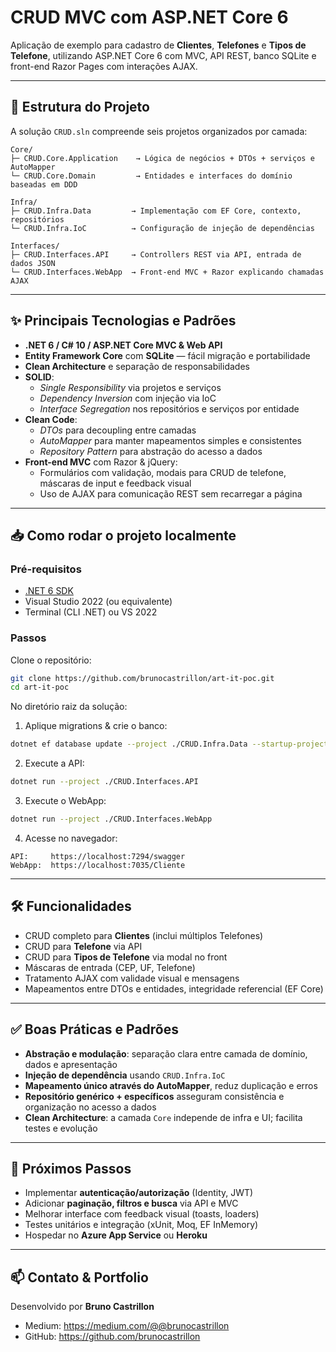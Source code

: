 
# CRUD MVC com ASP.NET Core 6

Aplicação de exemplo para cadastro de **Clientes**, **Telefones** e **Tipos de Telefone**, utilizando ASP.NET Core 6 com MVC, API REST, banco SQLite e front-end Razor Pages com interações AJAX.

---

## 🧩 Estrutura do Projeto

A solução `CRUD.sln` compreende seis projetos organizados por camada:

```
Core/
├─ CRUD.Core.Application    → Lógica de negócios + DTOs + serviços e AutoMapper
└─ CRUD.Core.Domain         → Entidades e interfaces do domínio baseadas em DDD

Infra/
├─ CRUD.Infra.Data         → Implementação com EF Core, contexto, repositórios
└─ CRUD.Infra.IoC          → Configuração de injeção de dependências

Interfaces/
├─ CRUD.Interfaces.API     → Controllers REST via API, entrada de dados JSON
└─ CRUD.Interfaces.WebApp  → Front-end MVC + Razor explicando chamadas AJAX
```

---

## ✨ Principais Tecnologias e Padrões

- **.NET 6 / C# 10 / ASP.NET Core MVC & Web API**
- **Entity Framework Core** com **SQLite** — fácil migração e portabilidade
- **Clean Architecture** e separação de responsabilidades
- **SOLID**:  
  - _Single Responsibility_ via projetos e serviços  
  - _Dependency Inversion_ com injeção via IoC  
  - _Interface Segregation_ nos repositórios e serviços por entidade
- **Clean Code**:  
  - _DTOs_ para decoupling entre camadas  
  - _AutoMapper_ para manter mapeamentos simples e consistentes  
  - _Repository Pattern_ para abstração do acesso a dados
- **Front-end MVC** com Razor & jQuery:  
  - Formulários com validação, modais para CRUD de telefone, máscaras de input e feedback visual
  - Uso de AJAX para comunicação REST sem recarregar a página

---

## 📥 Como rodar o projeto localmente

### Pré-requisitos
- [.NET 6 SDK](https://dotnet.microsoft.com/)
- Visual Studio 2022 (ou equivalente)
- Terminal (CLI .NET) ou VS 2022

### Passos

Clone o repositório:

```bash
git clone https://github.com/brunocastrillon/art-it-poc.git
cd art-it-poc
```

No diretório raiz da solução:

1. Aplique migrations & crie o banco:
```bash
dotnet ef database update --project ./CRUD.Infra.Data --startup-project ./CRUD.Interfaces.API
```

2. Execute a API:
```bash
dotnet run --project ./CRUD.Interfaces.API
```

3. Execute o WebApp:
```bash
dotnet run --project ./CRUD.Interfaces.WebApp
```

4. Acesse no navegador:
```
API:     https://localhost:7294/swagger
WebApp:  https://localhost:7035/Cliente
```

---

## 🛠️ Funcionalidades

- CRUD completo para **Clientes** (inclui múltiplos Telefones)
- CRUD para **Telefone** via API
- CRUD para **Tipos de Telefone** via modal no front
- Máscaras de entrada (CEP, UF, Telefone)
- Tratamento AJAX com validade visual e mensagens
- Mapeamentos entre DTOs e entidades, integridade referencial (EF Core)

---

## ✅ Boas Práticas e Padrões

- **Abstração e modulação**: separação clara entre camada de domínio, dados e apresentação
- **Injeção de dependência** usando `CRUD.Infra.IoC`
- **Mapeamento único através do AutoMapper**, reduz duplicação e erros
- **Repositório genérico + específicos** asseguram consistência e organização no acesso a dados
- **Clean Architecture**: a camada `Core` independe de infra e UI; facilita testes e evolução

---

## 🧩 Próximos Passos

- Implementar **autenticação/autorização** (Identity, JWT)
- Adicionar **paginação, filtros e busca** via API e MVC
- Melhorar interface com feedback visual (toasts, loaders)
- Testes unitários e integração (xUnit, Moq, EF InMemory)
- Hospedar no **Azure App Service** ou **Heroku**

---

## 📫 Contato & Portfolio

Desenvolvido por **Bruno Castrillon**
- Medium: https://medium.com/@@brunocastrillon  
- GitHub: https://github.com/brunocastrillon  
